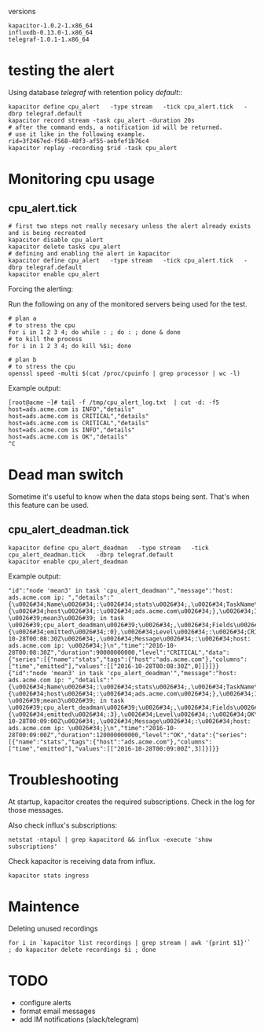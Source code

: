 versions

```
kapacitor-1.0.2-1.x86_64
influxdb-0.13.0-1.x86_64
telegraf-1.0.1-1.x86_64
```

# testing the alert

Using database _telegraf_ with retention policy _default_::


```
kapacitor define cpu_alert   -type stream   -tick cpu_alert.tick   -dbrp telegraf.default
kapacitor record stream -task cpu_alert -duration 20s
# after the command ends, a notification id will be returned. 
# use it like in the following example.
rid=3f2467ed-f568-48f3-af55-aebfef1b76c4
kapacitor replay -recording $rid -task cpu_alert
```


# Monitoring cpu usage

## cpu\_alert.tick

```
# first two steps not really necesary unless the alert already exists and is being recreated
kapacitor disable cpu_alert
kapacitor delete tasks cpu_alert
# defining and enabling the alert in kapacitor
kapacitor define cpu_alert   -type stream   -tick cpu_alert.tick   -dbrp telegraf.default
kapacitor enable cpu_alert
```

Forcing the alerting:

Run the following on any of the monitored servers being used for the test.

```
# plan a
# to stress the cpu
for i in 1 2 3 4; do while : ; do : ; done & done
# to kill the process
for i in 1 2 3 4; do kill %$i; done

# plan b
# to stress the cpu
openssl speed -multi $(cat /proc/cpuinfo | grep processor | wc -l)
```

Example output:

```
[root@acme ~]# tail -f /tmp/cpu_alert_log.txt  | cut -d: -f5
host=ads.acme.com is INFO","details"
host=ads.acme.com is CRITICAL","details"
host=ads.acme.com is CRITICAL","details"
host=ads.acme.com is INFO","details"
host=ads.acme.com is OK","details"
^C
```

# Dead man switch

Sometime it's useful to know when the data stops being sent. That's when this feature can be used.

## cpu_alert_deadman.tick


```
kapacitor define cpu_alert_deadman   -type stream   -tick cpu_alert_deadman.tick   -dbrp telegraf.default
kapacitor enable cpu_alert_deadman

```

Example output:

```
"id":"node 'mean3' in task 'cpu_alert_deadman'","message":"host: ads.acme.com ip: ","details":"{\u0026#34;Name\u0026#34;:\u0026#34;stats\u0026#34;,\u0026#34;TaskName\u0026#34;:\u0026#34;cpu_alert_deadman\u0026#34;,\u0026#34;Group\u0026#34;:\u0026#34;host=ads.acme.com\u0026#34;,\u0026#34;Tags\u0026#34;:{\u0026#34;host\u0026#34;:\u0026#34;ads.acme.com\u0026#34;},\u0026#34;ID\u0026#34;:\u0026#34;node \u0026#39;mean3\u0026#39; in task \u0026#39;cpu_alert_deadman\u0026#39;\u0026#34;,\u0026#34;Fields\u0026#34;:{\u0026#34;emitted\u0026#34;:0},\u0026#34;Level\u0026#34;:\u0026#34;CRITICAL\u0026#34;,\u0026#34;Time\u0026#34;:\u0026#34;2016-10-28T00:08:30Z\u0026#34;,\u0026#34;Message\u0026#34;:\u0026#34;host: ads.acme.com ip: \u0026#34;}\n","time":"2016-10-28T00:08:30Z","duration":90000000000,"level":"CRITICAL","data":{"series":[{"name":"stats","tags":{"host":"ads.acme.com"},"columns":["time","emitted"],"values":[["2016-10-28T00:08:30Z",0]]}]}}
{"id":"node 'mean3' in task 'cpu_alert_deadman'","message":"host: ads.acme.com ip: ","details":"{\u0026#34;Name\u0026#34;:\u0026#34;stats\u0026#34;,\u0026#34;TaskName\u0026#34;:\u0026#34;cpu_alert_deadman\u0026#34;,\u0026#34;Group\u0026#34;:\u0026#34;host=ads.acme.com\u0026#34;,\u0026#34;Tags\u0026#34;:{\u0026#34;host\u0026#34;:\u0026#34;ads.acme.com\u0026#34;},\u0026#34;ID\u0026#34;:\u0026#34;node \u0026#39;mean3\u0026#39; in task \u0026#39;cpu_alert_deadman\u0026#39;\u0026#34;,\u0026#34;Fields\u0026#34;:{\u0026#34;emitted\u0026#34;:3},\u0026#34;Level\u0026#34;:\u0026#34;OK\u0026#34;,\u0026#34;Time\u0026#34;:\u0026#34;2016-10-28T00:09:00Z\u0026#34;,\u0026#34;Message\u0026#34;:\u0026#34;host: ads.acme.com ip: \u0026#34;}\n","time":"2016-10-28T00:09:00Z","duration":120000000000,"level":"OK","data":{"series":[{"name":"stats","tags":{"host":"ads.acme.com"},"columns":["time","emitted"],"values":[["2016-10-28T00:09:00Z",3]]}]}}
```

# Troubleshooting

At startup, kapacitor creates the required subscriptions. Check in the log for those messages.

Also check influx's subscriptions:

```
netstat -ntapul | grep kapacitord && influx -execute 'show subscriptions'
```

Check kapacitor is receiving data from influx.

```
kapacitor stats ingress
```

# Maintence 

Deleting unused recordings

```
for i in `kapacitor list recordings | grep stream | awk '{print $1}'` ; do kapacitor delete recordings $i ; done
```



# TODO

* configure alerts
* format email messages
* add IM notifications (slack/telegram)
